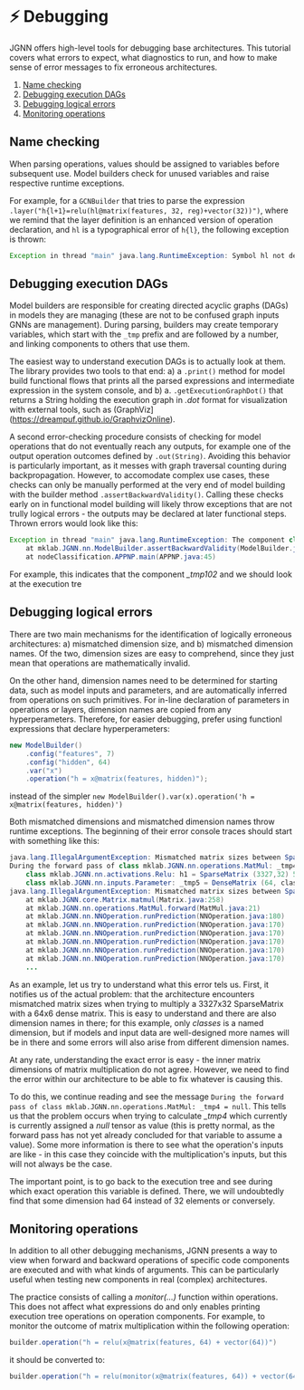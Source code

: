 # :zap: Debugging
JGNN offers high-level tools for debugging base architectures.
This tutorial covers what errors to expect, what diagnostics to run,
and how to make sense of error messages to fix erroneous architectures.

1. [Name checking](#name-checking)
2. [Debugging execution DAGs](#debugging-execution-dags)
3. [Debugging logical errors](#debugging-logical-errors)
4. [Monitoring operations](#monitoring-operations)

## Name checking
When parsing operations, values should be assigned to variables before
subsequent use. Model builders check for unused variables and raise 
respective runtime exceptions.

For example, for a `GCNBuilder` that tries to parse the expression
`.layer("h{l+1}=relu(hl@matrix(features, 32, reg)+vector(32))")`,
where we remind that the layer definition is an enhanced version of
operation declaration, and `hl` is a typographical error of `h{l}`, 
the following exception is thrown:

```java
Exception in thread "main" java.lang.RuntimeException: Symbol hl not defined.
```

## Debugging execution DAGs
Model builders are responsible for creating directed acyclic graphs (DAGs) 
in models they are managing (these are not to be confused graph inputs GNNs
are management). During parsing, builders may create temporary variables, which 
start with the `_tmp` prefix and are followed by a number, and linking components
to others that use them.

The easiest way to understand execution DAGs is to actually look
at them. The library provides two tools to that end: a) a `.print()`
method for model build functional flows that prints all the parsed
expressions and intermediate expression in the system console, and b)
a. `.getExecutionGraphDot()` that returns a String holding the execution
graph in *.dot* format for visualization with external tools, such
as (GraphViz](https://dreampuf.github.io/GraphvizOnline).

A second error-checking procedure consists of checking 
for model operations that do not
eventually reach any outputs, for example one of the output operation
outcomes defined by `.out(String)`. Avoiding this behavior is particularly
important, as it messes with graph traversal counting during backpropagation.
However, to accomodate complex use cases, these checks can only be manually performed
at the very end of model building with the builder method `.assertBackwardValidity()`.
Calling these checks early on in functional model building
will likely throw exceptions that are not trully logical errors - the
outputs may be declared at later functional steps. Thrown errors would look like this:
```java
Exception in thread "main" java.lang.RuntimeException: The component class mklab.JGNN.nn.operations.Multiply: _tmp102 = null does not lead to an output
	at mklab.JGNN.nn.ModelBuilder.assertBackwardValidity(ModelBuilder.java:504)
	at nodeClassification.APPNP.main(APPNP.java:45)
```
For example, this indicates that the component *_tmp102*  and we should look 
at the execution tre


## Debugging logical errors
There are two main mechanisms for the identification of logically erroneous
architectures: a) mismatched dimension size, and b) mismatched dimension names.
Of the two, dimension sizes are easy to comprehend, since they just mean that
operations are mathematically invalid. 

On the other hand, dimension names need to be determined for
starting data, such as model inputs and parameters, and are automatically
inferred from operations on such primitives. For in-line declaration of
parameters in operations or layers, dimension names are copied from any hyperperameters.
Therefore, for easier debugging, 
prefer using functionl expressions that declare hyperperameters:

```java
new ModelBuilder()
	.config("features", 7)
	.config("hidden", 64)
	.var("x")
	.operation("h = x@matrix(features, hidden)");
```
instead of the simpler `new ModelBuilder().var(x).operation('h = x@matrix(features, hidden)')`


Both mismatched dimensions and mismatched dimension names
throw runtime exceptions. The beginning of their 
error console traces should start with something like this:
```java
java.lang.IllegalArgumentException: Mismatched matrix sizes between SparseMatrix (3327,32) 52523/106464 entries and DenseMatrix (64, classes 6)
During the forward pass of class mklab.JGNN.nn.operations.MatMul: _tmp4 = null with the following inputs:
	class mklab.JGNN.nn.activations.Relu: h1 = SparseMatrix (3327,32) 52523/106464 entries
	class mklab.JGNN.nn.inputs.Parameter: _tmp5 = DenseMatrix (64, classes 6)
java.lang.IllegalArgumentException: Mismatched matrix sizes between SparseMatrix (3327,32) 52523/106464 entries and DenseMatrix (64, classes 6)
	at mklab.JGNN.core.Matrix.matmul(Matrix.java:258)
	at mklab.JGNN.nn.operations.MatMul.forward(MatMul.java:21)
	at mklab.JGNN.nn.NNOperation.runPrediction(NNOperation.java:180)
	at mklab.JGNN.nn.NNOperation.runPrediction(NNOperation.java:170)
	at mklab.JGNN.nn.NNOperation.runPrediction(NNOperation.java:170)
	at mklab.JGNN.nn.NNOperation.runPrediction(NNOperation.java:170)
	at mklab.JGNN.nn.NNOperation.runPrediction(NNOperation.java:170)
	at mklab.JGNN.nn.NNOperation.runPrediction(NNOperation.java:170)
	...
```

As an example, let us try to understand what this error tels us. First, 
it notifies us of the actual problem: that the architecture encounters mismatched matrix
sizes when trying to multiply a 3327x32 SparseMatrix with a 64x6 dense matrix. 
This is easy to understand and there are also dimension names in there;
for this example, only *classes* is a named dimension, but if models
and input data are well-designed more names will be in there and some
errors will also arise from different dimension names.

At any rate, understanding the exact error is easy - the inner matrix dimensions
of matrix multiplication
do not agree. However, we need to find the error within our architecture to 
be able to fix whatever is causing this.

To do this, we continue reading and see the message
`During the forward pass of class mklab.JGNN.nn.operations.MatMul: _tmp4 = null`.
This tells us that the problem occurs when trying to calculate *_tmp4*
which currently is currently assigned a *null* tensor as value (this is pretty normal,
as the forward pass has not yet already concluded for that variable to assume a value).
Some more information is there to see what the operation's inputs are like - in this case
they coincide with the multiplication's inputs, but this will not always be the case.

The important point, is to go back to the execution tree and see during which exact operation
this variable is defined. There, we will undoubtedly find that some dimension had 64 instead
of 32 elements or conversely.

## Monitoring operations
In addition to all other debugging mechanisms, JGNN presents a way to view when
forward and backward operations of specific code components are executed and with what kinds
of arguments.
This can be particularly useful when testing new components in real (complex) architectures.

The practice consists of calling a *monitor(...)* function within operations.
This does not affect what expressions do and only enables printing execution tree operations
on operation components. For example, to monitor the outcome of matrix multiplication within 
the following operation:

```java
builder.operation("h = relu(x@matrix(features, 64) + vector(64))")
```

it should be converted to:

```java
builder.operation("h = relu(monitor(x@matrix(features, 64)) + vector(64))")
```